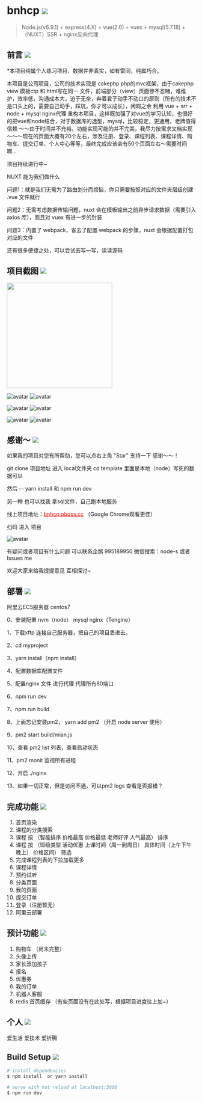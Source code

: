# bnhcp <img src="https://img.shields.io/badge/bnhcp-v1.0.0-green.svg"/>

> Node.js(v6.9.1) + express(4.X) + vue(2.0) + vuex + mysql(5.7.18) + （NUXT）SSR + nginx反向代理
## 前言 <img src="https://img.shields.io/badge/preface-v1.0.0-yellowgreen.svg"/>

*本项目纯属个人练习项目，数据并非真实，如有雷同，纯属巧合。

本项目是公司项目，公司的技术实现是 cakephp php的mvc框架，由于cakephp view 模板ctp 和 html写在同一
文件，前端部分（view）页面惨不忍睹，难维护，效率低，沟通成本大，迫于无奈，奔着君子动手不动口的原则（所有的技术不是口头上的，需要自己动手，踩坑，你才可以成长），闲暇之余 利用 vue + srr + node + mysql nginx代理 重构本项目，这样既加强了对vue的学习认知，也很好的把vue和node结合，对于数据库的选型，mysql，比较稳定，更通用，老牌值得信赖 ～～由于时间并不充裕，功能实现可能的并不完美，我尽力按需求文档实现～～～现在的页面大概有20个左右，涉及注册、登录、课程列表、课程详情、购物车、提交订单、个人中心等等，最终完成应该会有50个页面左右～需要时间啊...

项目持续进行中~

NUXT 能为我们做什么

问题1：就是我们无需为了路由划分而烦恼，你只需要按照对应的文件夹层级创建 .vue 文件就行

问题2：无需考虑数据传输问题，nuxt 会在模板输出之前异步请求数据（需要引入 axios 库），而且对 vuex 有进一步的封装

问题3：内置了 webpack，省去了配置 webpack 的步骤，nuxt 会根据配置打包对应的文件

还有很多便捷之处，可以尝试去写一写，读读源码

## 项目截图 <img src="https://img.shields.io/badge/build-v1.0.0-blue.svg"/>

<img src="https://github.com/github1586/bnhcp/blob/master/static/img/show1_gif.jpg" width="280"/>


![avatar](https://github.com/github1586/bnhcp/blob/master/static/img/show4_gif.gif)
![avatar](https://github.com/github1586/bnhcp/blob/master/static/img/show5_gif.gif)

![avatar](https://github.com/github1586/bnhcp/blob/master/static/img/show6_gif.gif)
![avatar](https://github.com/github1586/bnhcp/blob/master/static/img/show7_gif.gif) 

![avatar](https://github.com/github1586/bnhcp/blob/master/static/img/show2_gif.gif)
![avatar](https://github.com/github1586/bnhcp/blob/master/static/img/show3_gif.gif)

## 感谢～ <img src="https://img.shields.io/thank/you-v1.0.0-ff69b4.svg"/>

如果我的项目对您有所帮助，您可以点右上角 "Star" 支持一下 感谢～～！

git clone 项目地址 进入 local文件夹 cd template 里面是本地（node）写死的数据可以 

然后 --  yarn install 和 npm run dev

另一种 也可以找我 拿sql文件，自己跑本地服务

线上项目地址：<a href="http://bnhcp.pboss.cc" target="_blank" style="color: red;">bnhcp.pboss.cc</a>  （Google Chrome观看更佳）

扫码 进入 项目

![avatar](https://github.com/github1586/bnhcp/blob/master/static/img/myproject.png)

有疑问或者项目有什么问题 可以联系企鹅 995189950 微信搜索：node-s 或者 Issues me

欢迎大家来给我提提意见 互相探讨~

## 部署 <img src="https://img.shields.io/project/deploy-v1.0.0-blue.svg"/>

阿里云ECS服务器 centos7 

0、安装配置 nvm（node） mysql nginx（Tengine）

1、下载xftp 连接自己服务器，把自己的项目丢进去。

2、cd myproject

3、yarn install（npm install）

4、配置数据库配置文件

5、配置nginx 文件 进行代理 代理所有80端口

6、npm run dev

7、npm run build

8、上面忘记安装pm2， yarn add pm2 （开启 node server 使用）

9、pm2 start build/mian.js

10、查看 pm2 list 列表，查看启动状态

11、pm2 monit  监视所有进程

12、开启 ./nginx

13、如果一切正常，但是访问不通，可以pm2 logs 查看是否报错？

## 完成功能 <img src="https://img.shields.io/badge/complete-v1.0.0-origin.svg"/>

1. 首页渲染
2. 课程的分类搜索
3. 课程 按 （智能排序 价格最高 价格最低 老师好评 人气最高） 排序
4. 课程 按 （班级类型 活动优惠 上课时间（周一到周日） 具体时间（上午下午晚上） 价格区间） 筛选
5. 完成课程列表的下拉加载更多 
6. 课程详情
7. 预约试听 
8. 分类页面
9. 我的页面
10. 提交订单
11. 登录（注册暂无）
12. 阿里云部署

## 预计功能 <img src="https://img.shields.io/badge/estimate-v1.0.0-ff69b4.svg"/>
1. 购物车 （尚未完整）
2. 头像上传
3. 家长添加孩子
4. 报名
5. 优惠券
6. 我的订单
7. 机器人客服
8. redis 首页缓存
（有些页面没有在此处写，根据项目进度往上加~）
## 个人 <img src="https://img.shields.io/oneself/my-ff69b4.svg"/>

爱生活 爱技术 爱折腾

## Build Setup <img src="https://img.shields.io/badge/build-v1.0.0-blue.svg"/>

``` bash
# install dependencies
$ npm install  or yarn install

# serve with hot reload at localhost:3000
$ npm run dev



